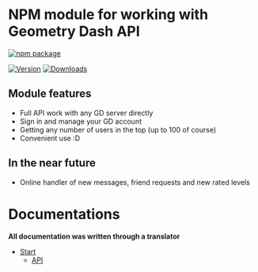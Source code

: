 # NPM module for working with Geometry Dash API

[![npm package](https://nodei.co/npm/geometry-dash-api.png?downloads=true&downloadRank=true&stars=true)](https://nodei.co/npm/geometry-dash-api/)
<p>
<a href="https://www.npmjs.com/package/geometry-dash-api"><img src="https://img.shields.io/npm/v/geometry-dash-api.svg?style=flat-square" alt="Version"></a>
<a href="https://www.npmjs.com/package/geometry-dash-api"><img src="https://img.shields.io/npm/dt/geometry-dash-api.svg?style=flat-square" alt="Downloads"></a>
</p>

## Module features
* Full API work with any GD server directly
* Sign in and manage your GD account
* Getting any number of users in the top (up to 100 of course)
* Convenient use :D
## In the near future
* Online handler of new messages, friend requests and new rated levels
# Documentations
 **All documentation was written through a translator**
* [Start](https://github.com/fakemancat/geometry-dash-api/blob/master/docs/start.md)
  * [API](https://github.com/fakemancat/geometry-dash-api/blob/master/docs/API.md)
#
